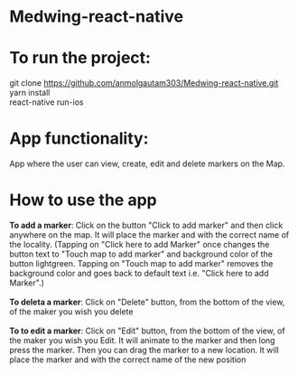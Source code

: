 # Medwing-react-native

# To run the project:
git clone https://github.com/anmolgautam303/Medwing-react-native.git  
yarn install  
react-native run-ios  

# App functionality:
App where the user can view, create, edit and delete markers on the Map.  

# How to use the app
__To add a marker__: Click on the button "Click to add marker" and then click anywhere on the map. It will place the marker and with the correct name of the locality. (Tapping on "Click here to add Marker" once changes the button text to "Touch map to add marker" and background color of the button lightgreen. Tapping on "Touch map to add marker" removes the background color and goes back to default text i.e. "Click here to add Marker".)<br /><br />
__To deleta a marker__: Click on "Delete" button, from the bottom of the view, of the maker you wish you delete<br /><br /> 
__To to edit a marker__: Click on "Edit" button, from the bottom of the view, of the maker you wish you Edit. It will animate to the marker and then long press the marker. Then you can drag the marker to a new location. It will place the marker and with the correct name of the new position  
